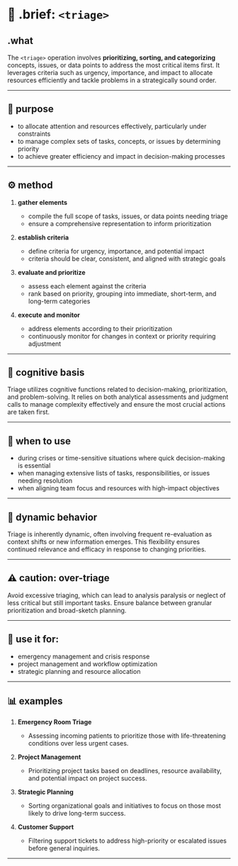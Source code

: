 # 🧩 .brief: `<triage>`

## .what

The `<triage>` operation involves **prioritizing, sorting, and categorizing** concepts, issues, or data points to address the most critical items first. It leverages criteria such as urgency, importance, and impact to allocate resources efficiently and tackle problems in a strategically sound order.

---

## 🎯 purpose

- to allocate attention and resources effectively, particularly under constraints
- to manage complex sets of tasks, concepts, or issues by determining priority
- to achieve greater efficiency and impact in decision-making processes

---

## ⚙️ method

1. **gather elements**
   - compile the full scope of tasks, issues, or data points needing triage
   - ensure a comprehensive representation to inform prioritization

2. **establish criteria**
   - define criteria for urgency, importance, and potential impact
   - criteria should be clear, consistent, and aligned with strategic goals

3. **evaluate and prioritize**
   - assess each element against the criteria
   - rank based on priority, grouping into immediate, short-term, and long-term categories

4. **execute and monitor**
   - address elements according to their prioritization
   - continuously monitor for changes in context or priority requiring adjustment

---

## 🧠 cognitive basis

Triage utilizes cognitive functions related to decision-making, prioritization, and problem-solving. It relies on both analytical assessments and judgment calls to manage complexity effectively and ensure the most crucial actions are taken first.

---

## 📐 when to use

- during crises or time-sensitive situations where quick decision-making is essential
- when managing extensive lists of tasks, responsibilities, or issues needing resolution
- when aligning team focus and resources with high-impact objectives

---

## 🔁 dynamic behavior

Triage is inherently dynamic, often involving frequent re-evaluation as context shifts or new information emerges. This flexibility ensures continued relevance and efficacy in response to changing priorities.

---

## ⚠️ caution: over-triage

Avoid excessive triaging, which can lead to analysis paralysis or neglect of less critical but still important tasks. Ensure balance between granular prioritization and broad-sketch planning.

---

## 🧰 use it for:

- emergency management and crisis response
- project management and workflow optimization
- strategic planning and resource allocation

---

## 📊 examples

1. **Emergency Room Triage**
   - Assessing incoming patients to prioritize those with life-threatening conditions over less urgent cases.

2. **Project Management**
   - Prioritizing project tasks based on deadlines, resource availability, and potential impact on project success.

3. **Strategic Planning**
   - Sorting organizational goals and initiatives to focus on those most likely to drive long-term success.

4. **Customer Support**
   - Filtering support tickets to address high-priority or escalated issues before general inquiries.

---
